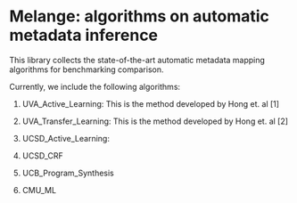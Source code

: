 # Melange: algorithms on automatic metadata inference
This library collects the state-of-the-art automatic metadata mapping algorithms for benchmarking comparison.

Currently, we include the following algorithms:
1. UVA_Active_Learning:
This is the method developed by Hong et. al [1]

2. UVA_Transfer_Learning:
This is the method developed by Hong et. al [2]

3. UCSD_Active_Learning:

4. UCSD_CRF

5. UCB_Program_Synthesis

6. CMU_ML

